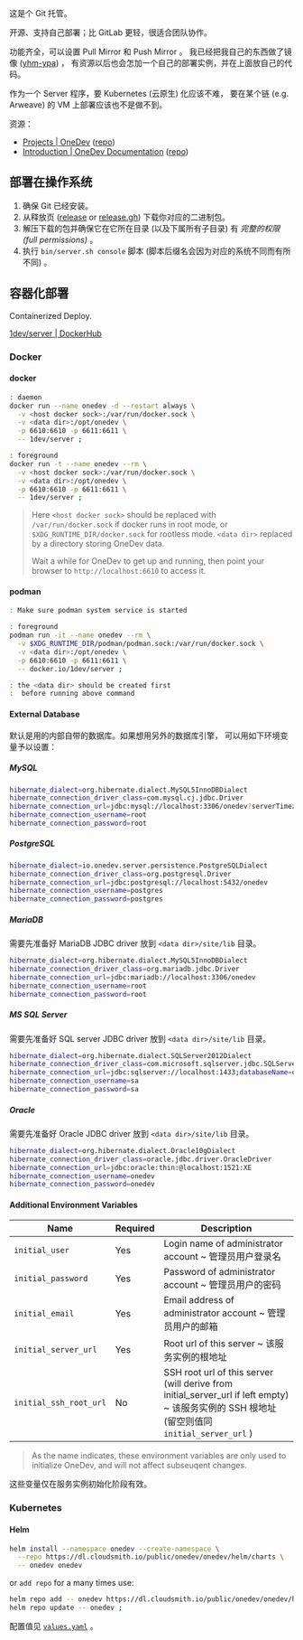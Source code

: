 
[app]: https://code.onedev.io
[web]: https://onedev.io

[docs]: https://docs.onedev.io
[docs.repo]: https://code.onedev.io/onedev/manual

[app.repo]: https://code.onedev.io/onedev/server
[app.repo.gh]: https://github.com/theonedev/onedev.git

这是个 Git 托管。

开源、支持自己部署；比 GitLab 更轻，很适合团队协作。

功能齐全，可以设置 Pull Mirror 和 Push Mirror 。
我已经把我自己的东西做了镜像 ([yhm-ypa](https://code.onedev.io/yhm-ypa)) ，
有资源以后也会怎加一个自己的部署实例，并在上面放自己的代码。

作为一个 Server 程序，要 Kubernetes (云原生) 化应该不难，
要在某个链 (e.g. Arweave) 的 VM 上部署应该也不是做不到。


资源：

- [Projects | OneDev][web] ([repo][app.repo])
- [Introduction | OneDev Documentation][docs] ([repo][docs.repo])

[docs.in.repo]: https://code.onedev.io/onedev/manual/~files/main/pages/installation-guide.md "installation-guide.md at main - onedev/manual"
[docs.in]: https://docs.onedev.io/category/installation-guide "Installation Guide | OneDev Documentation"

## 部署在操作系统

[app.release]: https://code.onedev.io/onedev/server/~builds?query=%22Job%22+is+%22Release%22
[app.release.gh]: https://github.com/theonedev/onedev/releases

1. 确保 Git 已经安装。
2. 从释放页 ([release][app.release] or [release.gh][app.release.gh]) 下载你对应的二进制包。
3. 解压下载的包并确保它在它所在目录 (以及下属所有子目录) 有 *完整的权限 (full permissions)* 。
4. 执行 `bin/server.sh console` 脚本 (脚本后缀名会因为对应的系统不同而有所不同) 。


## 容器化部署

[img.dockerhub]: https://hub.docker.com/r/1dev/server

Containerized Deploy.

[1dev/server | DockerHub][img.dockerhub]



[docs.docker.repo]: https://code.onedev.io/onedev/manual/~files/main/pages/run-as-docker-container.md "run-as-docker-container.md at main - onedev/manual"
[docs.docker]: https://docs.onedev.io/installation-guide/run-as-docker-container "Run as Docker Container | OneDev Documentation"

[docs.k8s.repo]: https://code.onedev.io/onedev/manual/~files/main/pages/deploy-into-k8s.md "deploy-into-k8s.md at main - onedev/manual"
[docs.k8s]: https://code.onedev.io/onedev/manual/~files/main/pages/deploy-into-k8s.md "Deploy into Kubernetes Cluster | OneDev Documentation"

### Docker

#### docker

~~~ sh
: daemon
docker run --name onedev -d --restart always \
  -v <host docker sock>:/var/run/docker.sock \
  -v <data dir>:/opt/onedev \
  -p 6610:6610 -p 6611:6611 \
  -- 1dev/server ;

: foreground
docker run -t --name onedev --rm \
  -v <host docker sock>:/var/run/docker.sock \
  -v <data dir>:/opt/onedev \
  -p 6610:6610 -p 6611:6611 \
  -- 1dev/server ;
~~~

> Here `<host docker sock>` should be replaced
>  with `/var/run/docker.sock` if docker runs in root mode,
>  or `$XDG_RUNTIME_DIR/docker.sock` for rootless mode.
>  `<data dir>` replaced by a directory storing OneDev data.
> 
> Wait a while for OneDev to get up and running,
>  then point your browser to `http://localhost:6610` to access it.
> 

#### podman

~~~ sh
: Make sure podman system service is started

: foreground
podman run -it --name onedev --rm \
  -v $XDG_RUNTIME_DIR/podman/podman.sock:/var/run/docker.sock \
  -v <data dir>:/opt/onedev \
  -p 6610:6610 -p 6611:6611 \
  -- docker.io/1dev/server ;

: the <data dir> should be created first
:  before running above command
~~~

#### External Database

默认是用的内部自带的数据库。如果想用另外的数据库引擎，
可以用如下环境变量予以设置：

##### MySQL

~~~ sh
hibernate_dialect=org.hibernate.dialect.MySQL5InnoDBDialect
hibernate_connection_driver_class=com.mysql.cj.jdbc.Driver
hibernate_connection_url=jdbc:mysql://localhost:3306/onedev?serverTimezone=UTC&allowPublicKeyRetrieval=true&useSSL=false&disableMariaDbDriver=true
hibernate_connection_username=root
hibernate_connection_password=root
~~~

##### PostgreSQL

~~~ sh
hibernate_dialect=io.onedev.server.persistence.PostgreSQLDialect
hibernate_connection_driver_class=org.postgresql.Driver
hibernate_connection_url=jdbc:postgresql://localhost:5432/onedev
hibernate_connection_username=postgres
hibernate_connection_password=postgres
~~~

##### MariaDB

需要先准备好 MariaDB JDBC driver 放到 `<data dir>/site/lib` 目录。

~~~ sh
hibernate_dialect=org.hibernate.dialect.MySQL5InnoDBDialect
hibernate_connection_driver_class=org.mariadb.jdbc.Driver
hibernate_connection_url=jdbc:mariadb://localhost:3306/onedev
hibernate_connection_username=root
hibernate_connection_password=root
~~~

##### MS SQL Server

需要先准备好 SQL server JDBC driver 放到 `<data dir>/site/lib` 目录。

~~~ sh
hibernate_dialect=org.hibernate.dialect.SQLServer2012Dialect
hibernate_connection_driver_class=com.microsoft.sqlserver.jdbc.SQLServerDriver
hibernate_connection_url=jdbc:sqlserver://localhost:1433;databaseName=onedev
hibernate_connection_username=sa
hibernate_connection_password=sa
~~~

##### Oracle

需要先准备好 Oracle JDBC driver 放到 `<data dir>/site/lib` 目录。

~~~ sh
hibernate_dialect=org.hibernate.dialect.Oracle10gDialect
hibernate_connection_driver_class=oracle.jdbc.driver.OracleDriver
hibernate_connection_url=jdbc:oracle:thin:@localhost:1521:XE
hibernate_connection_username=onedev
hibernate_connection_password=onedev
~~~

#### Additional Environment Variables

| Name | Required | Description |
| ---- | -------- | ----------- |
| `initial_user` | Yes | Login name of administrator account ~ 管理员用户登录名 |
| `initial_password` | Yes | Password of administrator account ~ 管理员用户的密码 |
| `initial_email` | Yes | Email address of administrator account ~ 管理员用户的邮箱 |
| `initial_server_url` | Yes | Root url of this server ~ 该服务实例的根地址 |
| `initial_ssh_root_url` | No | SSH root url of this server (will derive from initial_server_url if left empty) ~ 该服务实例的 SSH 根地址 (留空则值同 `initial_server_url` ) |

> As the name indicates, these environment
>  variables are only used to initialize OneDev,
>  and will not affect subseuqent changes.
> 

这些变量仅在服务实例初始化阶段有效。

### Kubernetes

#### Helm

[helm/values.yaml]: https://code.onedev.io/onedev/server/~files/main/server-product/helm/values.yaml

~~~ sh
helm install --namespace onedev --create-namespace \
  --repo https://dl.cloudsmith.io/public/onedev/onedev/helm/charts \
  -- onedev onedev
~~~

or `add repo` for a many times use: 

~~~ sh
helm repo add -- onedev https://dl.cloudsmith.io/public/onedev/onedev/helm/charts &&
helm repo update -- onedev ;
~~~

配置值见 [`values.yaml`][helm/values.yaml] 。




